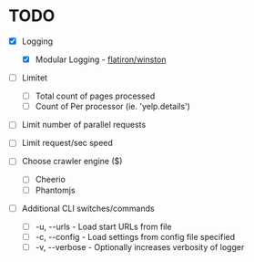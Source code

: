 # TODO

- [x] Logging
  - [x] Modular Logging - [flatiron/winston](https://github.com/flatiron/winston)

- [ ] Limitet
  - [ ] Total count of pages processed
  - [ ] Count of Per processor (ie. 'yelp.details')

- [ ] Limit number of parallel requests
- [ ] Limit request/sec speed

- [ ] Choose crawler engine ($)
  - [ ] Cheerio
  - [ ] Phantomjs

- [ ] Additional CLI switches/commands
  - [ ] -u, --urls - Load start URLs from file
  - [ ] -c, --config - Load settings from config file specified
  - [ ] -v, --verbose - Optionally increases verbosity of logger
